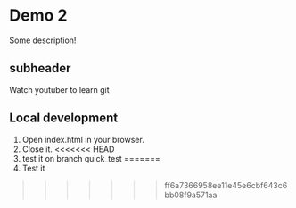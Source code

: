 # Demo 2

Some description!

## subheader

Watch youtuber to learn git

## Local development

1. Open index.html in your browser.
2. Close it.
<<<<<<< HEAD
3. test it on branch quick_test
=======
3. Test it
>>>>>>> ff6a7366958ee11e45e6cbf643c6bb08f9a571aa
